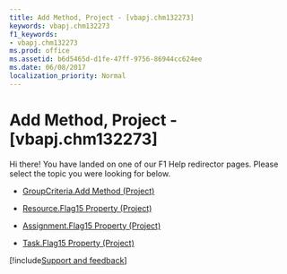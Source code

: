 ```yaml
---
title: Add Method, Project - [vbapj.chm132273]
keywords: vbapj.chm132273
f1_keywords:
- vbapj.chm132273
ms.prod: office
ms.assetid: b6d5465d-d1fe-47ff-9756-86944cc624ee
ms.date: 06/08/2017
localization_priority: Normal
---
```



# Add Method, Project - [vbapj.chm132273]

Hi there! You have landed on one of our F1 Help redirector pages. Please select the topic you were looking for below.

- [GroupCriteria.Add Method (Project)](https://msdn.microsoft.com/library/6356acb9-0dbf-6e5e-e353-9673c3ed8097%28Office.15%29.aspx)

- [Resource.Flag15 Property (Project)](https://msdn.microsoft.com/library/5adc1e9e-cf5e-d19a-8e12-b80110766b88%28Office.15%29.aspx)

- [Assignment.Flag15 Property (Project)](https://msdn.microsoft.com/library/d9c0e683-007c-99c7-fb5a-b8085e51c491%28Office.15%29.aspx)

- [Task.Flag15 Property (Project)](https://msdn.microsoft.com/library/3070a2f3-a630-77db-9404-ec07fa9728df%28Office.15%29.aspx)

[!include[Support and feedback](~/includes/feedback-boilerplate.md)]